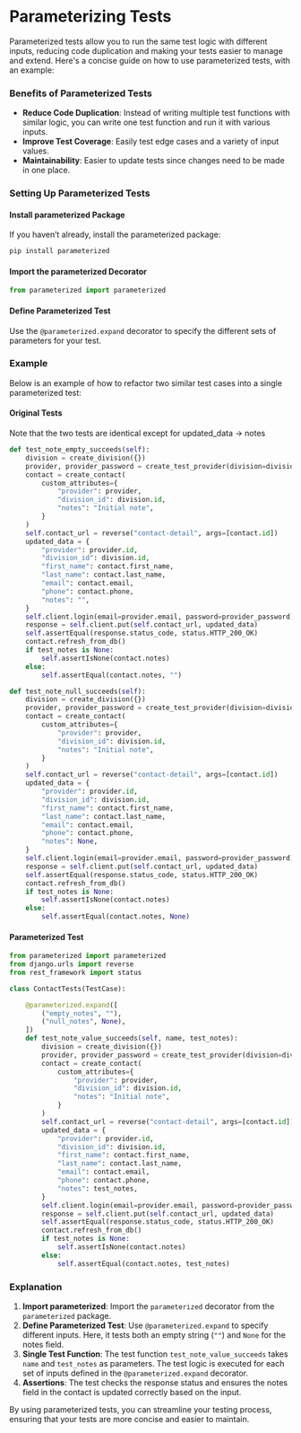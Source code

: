 # Parameterizing Tests

Parameterized tests allow you to run the same test logic with different inputs, reducing code duplication and making your tests easier to manage and extend. Here's a concise guide on how to use parameterized tests, with an example:

### Benefits of Parameterized Tests

- **Reduce Code Duplication**: Instead of writing multiple test functions with similar logic, you can write one test function and run it with various inputs.
- **Improve Test Coverage**: Easily test edge cases and a variety of input values.
- **Maintainability**: Easier to update tests since changes need to be made in one place.

### Setting Up Parameterized Tests

#### Install parameterized Package

If you haven’t already, install the parameterized package:

```sh
pip install parameterized
```

#### Import the parameterized Decorator

```python
from parameterized import parameterized
```

#### Define Parameterized Test

Use the `@parameterized.expand` decorator to specify the different sets of parameters for your test.

### Example

Below is an example of how to refactor two similar test cases into a single parameterized test:

#### Original Tests
Note that the two tests are identical except for updated_data -> notes

```python
def test_note_empty_succeeds(self):
    division = create_division({})
    provider, provider_password = create_test_provider(division=division)
    contact = create_contact(
        custom_attributes={
            "provider": provider,
            "division_id": division.id,
            "notes": "Initial note",
        }
    )
    self.contact_url = reverse("contact-detail", args=[contact.id])
    updated_data = {
        "provider": provider.id,
        "division_id": division.id,
        "first_name": contact.first_name,
        "last_name": contact.last_name,
        "email": contact.email,
        "phone": contact.phone,
        "notes": "",
    }
    self.client.login(email=provider.email, password=provider_password)
    response = self.client.put(self.contact_url, updated_data)
    self.assertEqual(response.status_code, status.HTTP_200_OK)
    contact.refresh_from_db()
    if test_notes is None:
        self.assertIsNone(contact.notes)
    else:
        self.assertEqual(contact.notes, "")

def test_note_null_succeeds(self):
    division = create_division({})
    provider, provider_password = create_test_provider(division=division)
    contact = create_contact(
        custom_attributes={
            "provider": provider,
            "division_id": division.id,
            "notes": "Initial note",
        }
    )
    self.contact_url = reverse("contact-detail", args=[contact.id])
    updated_data = {
        "provider": provider.id,
        "division_id": division.id,
        "first_name": contact.first_name,
        "last_name": contact.last_name,
        "email": contact.email,
        "phone": contact.phone,
        "notes": None,
    }
    self.client.login(email=provider.email, password=provider_password)
    response = self.client.put(self.contact_url, updated_data)
    self.assertEqual(response.status_code, status.HTTP_200_OK)
    contact.refresh_from_db()
    if test_notes is None:
        self.assertIsNone(contact.notes)
    else:
        self.assertEqual(contact.notes, None)
```

#### Parameterized Test

```python
from parameterized import parameterized
from django.urls import reverse
from rest_framework import status

class ContactTests(TestCase):

    @parameterized.expand([
        ("empty_notes", ""),
        ("null_notes", None),
    ])
    def test_note_value_succeeds(self, name, test_notes):
        division = create_division({})
        provider, provider_password = create_test_provider(division=division)
        contact = create_contact(
            custom_attributes={
                "provider": provider,
                "division_id": division.id,
                "notes": "Initial note",
            }
        )
        self.contact_url = reverse("contact-detail", args=[contact.id])
        updated_data = {
            "provider": provider.id,
            "division_id": division.id,
            "first_name": contact.first_name,
            "last_name": contact.last_name,
            "email": contact.email,
            "phone": contact.phone,
            "notes": test_notes,
        }
        self.client.login(email=provider.email, password=provider_password)
        response = self.client.put(self.contact_url, updated_data)
        self.assertEqual(response.status_code, status.HTTP_200_OK)
        contact.refresh_from_db()
        if test_notes is None:
            self.assertIsNone(contact.notes)
        else:
            self.assertEqual(contact.notes, test_notes)
```

### Explanation

1. **Import parameterized**: Import the `parameterized` decorator from the `parameterized` package.
2. **Define Parameterized Test**: Use `@parameterized.expand` to specify different inputs. Here, it tests both an empty string (`""`) and `None` for the notes field.
3. **Single Test Function**: The test function `test_note_value_succeeds` takes `name` and `test_notes` as parameters. The test logic is executed for each set of inputs defined in the `@parameterized.expand` decorator.
4. **Assertions**: The test checks the response status and ensures the notes field in the contact is updated correctly based on the input.

By using parameterized tests, you can streamline your testing process, ensuring that your tests are more concise and easier to maintain.
